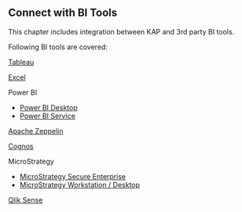 ## Connect with BI Tools

This chapter includes integration between KAP and 3rd party BI tools.

Following BI tools are covered:

[Tableau](tableau_10.en.md)

[Excel](excel_2018.en.md)

Power BI

* [Power BI Desktop](powerbi.en.md)
* [Power BI Service](powerbi_service.en.md)

[Apache Zeppelin](zeppelin.en.md)

[Cognos](cognos.en.md)

MicroStrategy

* [MicroStrategy Secure Enterprise](microstrategy_enterprise.en.md)
* [MicroStrategy Workstation / Desktop](microstrategy_desktop.en.md)

[Qlik Sense](qlik.en.md)

